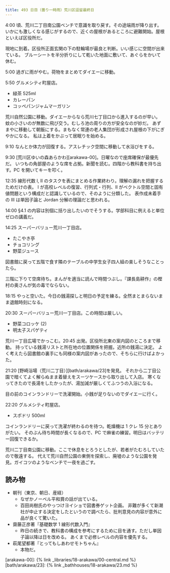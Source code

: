 ```yaml
---
title: 493 日目（曇り一時雨）荒川区逗留最終日
---
```


4:00 頃、荒川二丁目南公園ベンチで意識を取り戻す。その途端雨が降り出す。
いかにも激しくなる感じがするので、近くの屋根があるところに避難開始。屋根といえば区役所だ。

現地に到着。区役所正面玄関の下の駐輪場が最良と判断。いい感じに空間が出来ている。
ブルーシートを半分折りにして乾いた地面に敷いて、あぐらをかいて休む。

5:00 過ぎに雨がやむ。荷物をまとめてダイエーに移動。

5:50 グルメシティ町屋店。

* 緑茶 525ml
* カレーパン
* コッペパンジャムマーガリン

荒川自然公園に移動。ダイエーからなら荒川七丁目口から進入するのが早い。
蚊の小さいのが無数に飛び交う。むしろ池の周りの方が安全なのが妙だ。
あずまやに移動して朝飯にする。まもなく常連の老人集団が形成され屋根の下がにぎやかになる。
私は上着をかぶって居眠りを始める。

9:10 なんとか体力が回復する。アスレチック空間に移動して水浴びをする。

9:30 [荒川区ゆいの森あらかわ][arakawa-00]。日曜なので座席確保が最優先だ。
いつもの角部屋のような席を占拠。新聞を読む。四階から教科書を持ち出す。PC を開いてキーを叩く。

12:35 線形代数 I, II のタスクを表にまとめる作業終わり。理解の漏れを把握するためだけの表。
I が高校レベルの復習、行列式・行列、II がベクトル空間と固有値問題という構成だと認識しているので、そのように分類した。
表作成未着手の III は単因子論と Jordan 分解の理論だと思われる。

14:00 §4.1 の内容は別個に括り出したいのでそうする。学部科目に例えると単位ゼロの講義だ。

14:25 スーパーバリュー荒川一丁目店。

* たこやき亭
* チョコリング
* 野菜ジュース

図書館に戻って五階で食す隣のテーブルの中学生女子四人組の楽しそうなことったら。

三階に下りて空席待ち。まんがを適当に読んで時間つぶし。『課長島耕作』の樫村の奥さんが気の毒でならない。

18:15 やっと空いた。今日の銭湯探しと明日の予定を練る。全然まとまらないまま退館時刻になる。

20:30 スーパーバリュー荒川一丁目店。この時間は厳しい。

* 野菜コロッケ (2)
* 明太子スパゲティ

荒川一丁目広場でかっこむ。20:45 出発。区役所北東の案内図のところまで移動。
持っている銭湯リストと所在地の位置関係を把握。近所の銭湯に決定。
よく考えたら図書館の裏手にも同様の案内図があったので、そちらに行けばよかった。

21:20 [野崎浴場（荒川二丁目）][bath/arakawa/23]を発見。
それから二丁目公園で暗くてよく解らぬまま着替えをスーツケースから取り出して入店。
寒くなってきたので長湯をしたかったが、湯加減が厳しくてふつうの入浴になる。

目の前のコインランドリーで洗濯開始。小銭が足りないのでダイエーに行く。

22:20 グルメシティ町屋店。

* スポドリ 500ml

コインランドリーに戻って洗濯が終わるのを待つ。乾燥機は 1 クレ 15 分とありがたい。
そのぶん待ち時間が長くなるので、PC で麻雀の練習。明日はバッテリー回復できるか。

荒川二丁目南公園に移動。ここで休息をとろうとしたが、若者がたむろしていたので敬遠する。
代えて荒川自然公園の東側を探索し、廃墟のような公園を発見。ガイコツのようなベンチで一夜を過ごす。

## 読み物

* 朝刊（東京、朝日、産経）
  * なぜかノーベル平和賞の話が出ている。
  * 百田尚樹氏のやっつけヨイショで図書券ゲット企画。
    非難が多くて新潮社が中止する決定をしたというので調べたら、批判意見の内容が意外に品が良くて驚いた。
* 齋藤正彦著『基礎数学 1 線形代数入門』
  * 昨日の続きで、教科書の構成を参考にするために目を通す。ただし単因子論以降は日を改める。
    あくまで必修レベルの内容を優先する。
* 萩尾望都著『とってもしあわせモトちゃん』
  * 本物だ。

[arakawa-00]: {% link _libraries/18-arakawa/00-central.md %}
[bath/arakawa/23]: {% link _bathhouses/18-arakawa/23.md %}
